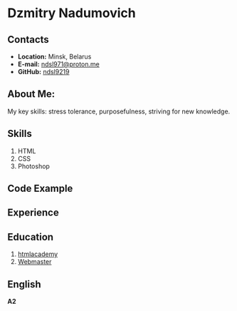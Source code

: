 # Dzmitry Nadumovich

## Contacts
+ **Location:** Minsk, Belarus
+ **E-mail:** ndsl971@proton.me
+ **GitHub:** [ndsl9219](https://github.com/ndsl9219)

## About Me:
My key skills: stress tolerance, purposefulness, striving for new knowledge.

## Skills
1. HTML
2. CSS
3. Photoshop

## Code Example

## Experience

## Education
1. [htmlacademy](https://htmlacademy.ru/)
2. [Webmaster](https://ias.bsuir.by/course/web-master)

## English
**A2**
